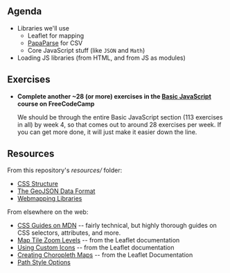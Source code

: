 ## Agenda

- Libraries we'll use
  - Leaflet for mapping
  - [PapaParse](https://www.papaparse.com/) for CSV
  - Core JavaScript stuff (like `JSON` and `Math`)
- Loading JS libraries (from HTML, and from JS as modules)

## Exercises

* **Complete another ~28 (or more) exercises in the [Basic JavaScript](https://www.freecodecamp.org/learn/javascript-algorithms-and-data-structures/#basic-javascript) course on FreeCodeCamp**

  We should be through the entire Basic JavaScript section (113 exercises in all) by week 4, so that comes out to around 28 exercises per week. If you can get more done, it will just make it easier down the line.

## Resources

From this repository's _resources/_ folder:
* [CSS Structure](../resources/css-structure.md)
* [The GeoJSON Data Format](../resources/css-structure.md)
* [Webmapping Libraries](../resources/webmap-libraries.md)

From elsewhere on the web:
* [CSS Guides on MDN](https://developer.mozilla.org/en-US/docs/Learn/CSS/Building_blocks#guides) -- fairly technical, but highly thorough guides on CSS selectors, attributes, and more.
* [Map Tile Zoom Levels](https://leafletjs.com/examples/zoom-levels/) -- from the Leaflet documentation
* [Using Custom Icons](https://leafletjs.com/examples/custom-icons/) -- from the Leaflet documentation
* [Creating Choropleth Maps](https://leafletjs.com/examples/choropleth/) -- from the Leaflet Documentation
* [Path Style Options](https://leafletjs.com/reference.html#path-option)
